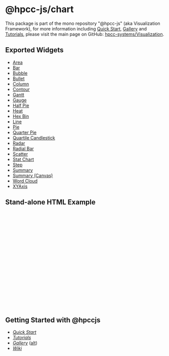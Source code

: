 # @hpcc-js/chart
This package is part of the mono repository "@hpcc-js" (aka Visualization Framework), for more information including [Quick Start](https://github.com/hpcc-systems/Visualization/wiki/Quick-Start), [Gallery](https://raw.githack.com/hpcc-systems/Visualization/trunk/demos/gallery/gallery.html) and [Tutorials](https://github.com/hpcc-systems/Visualization/wiki/Tutorials), please visit the main page on GitHub:  [hpcc-systems/Visualization](https://github.com/hpcc-systems/Visualization).

## Exported Widgets
* [Area](./src/Area)
* [Bar](./src/Bar)
* [Bubble](./src/Bubble)
* [Bullet](./src/Bullet)
* [Column](./src/Column)
* [Contour](./src/Contour)
* [Gantt](./src/Gantt)
* [Gauge](./src/Gauge)
* [Half Pie](./src/HalfPie)
* [Heat](./src/Heat)
* [Hex Bin](./src/HexBin)
* [Line](./src/Line)
* [Pie](./src/Pie)
* [Quarter Pie](./src/QuarterPie)
* [Quartile Candlestick](./src/QuartileCandlestick)
* [Radar](./src/Radar)
* [Radial Bar](./src/RadialBar)
* [Scatter](./src/Scatter)
* [Stat Chart](./src/StatChart)
* [Step](./src/Step)
* [Summary](./src/Summary)
* [Summary (Canvas)](./src/SummaryC)
* [Word Cloud](./src/WordCloud)
* [XYAxis](./src/XYAxis)

## Stand-alone HTML Example

<ClientOnly>
  <hpcc-preview content_selector="pre > code" style="width:100%;height:600px">
    <head>
        <title>Simple Bar Chart</title>
        <script src="https://cdn.jsdelivr.net/npm/@hpcc-js/common"></script>
        <script src="https://cdn.jsdelivr.net/npm/@hpcc-js/api"></script>
        <script src="https://cdn.jsdelivr.net/npm/@hpcc-js/chart"></script>
    </head>
    <body>
        <div id="placeholder" style="height:300px;"></div>
        <script>
            var chart = new window["@hpcc-js/chart"].Bar()
                .target("placeholder")
                .columns(["Subject", "Year 1", "Year 2", "Year 3"])
                .data([
                    ["Geography", 75, 68, 65],
                    ["English", 45, 55, -52],
                    ["Math", 98, 92, 90],
                    ["Science", 66, 60, 72]
                ])
                .render();
        </script>
    </body>
  </hpcc-preview>
</ClientOnly>

## Getting Started with @hpccjs
* _[Quick Start](https://github.com/hpcc-systems/Visualization/wiki/Quick-Start)_
* _[Tutorials](https://github.com/hpcc-systems/Visualization/wiki/Tutorials)_
* _[Gallery](https://raw.githack.com/hpcc-systems/Visualization/trunk/demos/gallery/gallery.html)_ ([alt](https://rawgit.com/hpcc-systems/Visualization/trunk/demos/gallery/gallery.html))
* _[Wiki](https://github.com/hpcc-systems/Visualization/wiki)_

<ClientOnly>
  <hpcc-vitepress style="width:100%;height:600px">
    <div id="placeholder" style="width:100%;height:400px">
    </div>
    <script type="module">
        import { Contour } from "@hpcc-js/chart";

        new Contour()
            .target("placeholder")
            .columns(["A", "B"])
            .data([
                [10, 10],
                [20, 20],
                [20, 30],
                [30, 20],
                [40, 30],
                [30, 40],
                [10, 20],
                [20, 10]
            ])
            .contourBandwidth(80)
            .contourStrokeWidth(0)
            .yAxisType("linear")
            .xAxisType("ordinal")
            .xAxisTitle("A")
            .render()
            ;
    </script>
  </hpcc-vitepress>
</ClientOnly>
